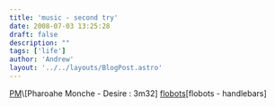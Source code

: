 ```yaml
---
title: 'music - second try'
date: 2008-07-03 13:25:28
draft: false
description: ""
tags: ['life']
author: 'Andrew'
layout: '../../layouts/BlogPost.astro'
---
```


[PM](http://www.big-andy.co.uk/music/Pharoahe_Monch-Desire-(Advance)-2007-RAGEMP3/03-pharoahe_monch-desire_(ft._showtime).mp3)\[Pharoahe Monche - Desire : 3m32\] [flobots](06-handlebars.mp3)\[flobots - handlebars\]
